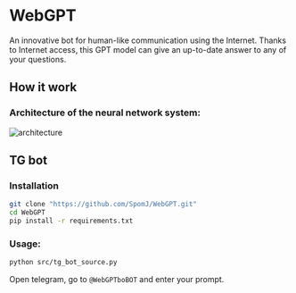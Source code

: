 # WebGPT

An innovative bot for human-like communication using the Internet. Thanks to Internet access, this GPT model can give an up-to-date answer to any of your questions.

## How it work
### Architecture of the neural network system:

![architecture](images/architecture.jpg)

## TG bot

### Installation

```sh
git clone "https://github.com/SpomJ/WebGPT.git"
cd WebGPT
pip install -r requirements.txt
```

### Usage:

```sh
python src/tg_bot_source.py
```


Open telegram, go to `@WebGPTboBOT` and enter your prompt.


